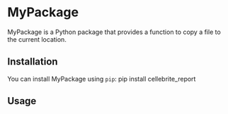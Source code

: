 # MyPackage

MyPackage is a Python package that provides a function to copy a file to the current location.

## Installation

You can install MyPackage using `pip`:
pip install cellebrite_report

## Usage


```python
```